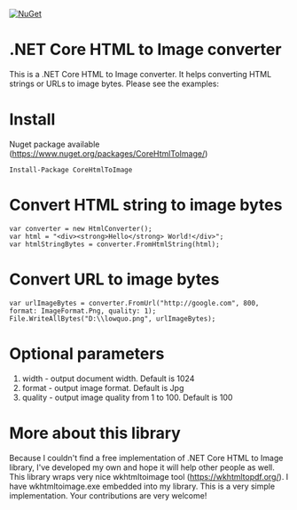 [![NuGet](https://img.shields.io/nuget/v/CoreHtmlToImage.svg)](https://www.nuget.org/packages/CoreHtmlToImage/)

# .NET Core HTML to Image converter

This is a .NET Core HTML to Image converter. It helps converting HTML strings or URLs to image bytes. Please see the examples:

# Install
Nuget package available (https://www.nuget.org/packages/CoreHtmlToImage/)
```
Install-Package CoreHtmlToImage
```

# Convert HTML string to image bytes
```
var converter = new HtmlConverter();
var html = "<div><strong>Hello</strong> World!</div>";
var htmlStringBytes = converter.FromHtmlString(html);
```
            
# Convert URL to image bytes
```
var urlImageBytes = converter.FromUrl("http://google.com", 800, format: ImageFormat.Png, quality: 1);
File.WriteAllBytes("D:\\lowquo.png", urlImageBytes);
```

# Optional parameters
1. width - output document width. Default is 1024
2. format - output image format. Default is Jpg
3. quality - output image quality from 1 to 100. Default is 100

# More about this library
Because I couldn't find a free implementation of .NET Core HTML to Image library, I've developed my own and hope it will help other people as well. This library wraps very nice wkhtmltoimage tool (https://wkhtmltopdf.org/). I have wkhtmltoimage.exe embedded into my library. This is a very simple implementation. Your contributions are very welcome!
